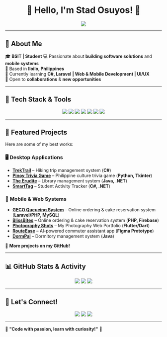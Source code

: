 <h1 align="center">👋 Hello, I'm Stad Osuyos! 🚀</h1>

<p align="center">
  <img src="https://readme-typing-svg.demolab.com?font=Fira+Code&weight=500&size=22&pause=1000&color=00FFFF&center=true&width=600&lines=🚀+Full-Stack+Developer+Intern;💡+Innovator+%7C+Tech+Explorer;🎓+BSIT+Graduating+Student+%7C+GECO+Asia;📌+Iloilo%2C+Philippines" />
</p>

---

## 📌 **About Me**
🎓 **BSIT | Student**
💻 Passionate about **building software solutions** and **mobile systems**  
📍 Based in **Iloilo, Philippines**  
🌟 Currently learning **C#, Laravel | Web & Mobile Development | UI/UX**  
📩 Open to **collaborations** & **new opportunities**  

---

## 🚀 **Tech Stack & Tools**
<p align="center">
  <img src="https://img.shields.io/badge/C%23-239120?style=for-the-badge&logo=c-sharp&logoColor=white" />
  <img src="https://img.shields.io/badge/Java-ED8B00?style=for-the-badge&logo=java&logoColor=white" />
  <img src="https://img.shields.io/badge/PHP-777BB4?style=for-the-badge&logo=php&logoColor=white" />
  <img src="https://img.shields.io/badge/JavaScript-F7DF1E?style=for-the-badge&logo=javascript&logoColor=black" />
  <img src="https://img.shields.io/badge/HTML-E34F26?style=for-the-badge&logo=html5&logoColor=white" />
  <img src="https://img.shields.io/badge/CSS-1572B6?style=for-the-badge&logo=css3&logoColor=white" />
  <img src="https://img.shields.io/badge/MySQL-4479A1?style=for-the-badge&logo=mysql&logoColor=white" />
</p>

---

## 📌 **Featured Projects**
Here are some of my best works:  

### 🖥️ **Desktop Applications**
- **[TrekTrail](https://github.com/wllmstd/TrekTrail)** – Hiking trip management system (**C#**)  
- **[Pinoy Trivia Game](https://github.com/kclementir/Pinoy-Trivia-Game)** – Philippine culture trivia game (**Python, Tkinter**)  
- **[The Erudite](https://github.com/wllmstd/The-Erudite)** – Library management system (**Java, .NET**)
- **[SmartTag](https://github.com/wllmstd/SmartTag)** – Student Activity Tracker (**C#, .NET**)  


### 📱 **Mobile & Web Systems**
- **[GECO Queueing System](https://github.com/wllmstd/geco-queueing)** – Online ordering & cake reservation system (**Laravel/PHP, MySQL**)  
- **[BlissBites](https://kayiichin.github.io/CIT236-FinalProject/splash.html)** – Online ordering & cake reservation system (**PHP, Firebase**)
- **[Photography Shots](https://wllmstd.github.io/PhotographyShots/)** – My Photography Web Portfolio (**Flutter/Dart**)  
- **[RouteEase](https://www.figma.com/design/KgH2obTYKoSiT4rW2QqwVS/RouteEase?node-id=0-1&p=f&t=NNgvXf6M92qWx9PY-0)** – AI-powered commuter assistant app  (**Figma Prototype**)  
- **[DormPal](https://github.com/wllmstd/DormPal)** – Dormitory management system (**Java**)  

📌 **More projects on my GitHub!**  

---

## 📊 **GitHub Stats & Activity**
<p align="center">
  <img src="https://github-readme-stats.vercel.app/api?username=wllmstd&show_icons=true&theme=tokyonight" />
  <img src="https://github-readme-streak-stats.herokuapp.com/?user=wllmstd&theme=tokyonight" />
  <img src="https://github-readme-stats.vercel.app/api/top-langs/?username=wllmstd&layout=compact&theme=tokyonight" />
</p>

---



## 🤝 **Let's Connect!**
<p align="center">
  <a href="https://linkedin.com/in/johnwillemstadosuyos"><img src="https://img.shields.io/badge/LinkedIn-0077B5?style=for-the-badge&logo=linkedin&logoColor=white"/></a>
  <a href="https://github.com/wllmstd"><img src="https://img.shields.io/badge/GitHub-100000?style=for-the-badge&logo=github&logoColor=white"/></a>
  <a href="https://https://stadosuyos.vercel.app/"><img src="https://img.shields.io/badge/Portfolio-4285F4?style=for-the-badge&logo=google-chrome&logoColor=white"/></a>
</p>

---

🌟 **"Code with passion, learn with curiosity!"** 🚀  
